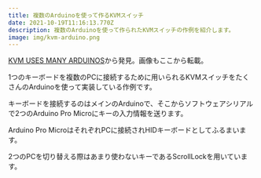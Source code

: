 ```yaml
---
title: 複数のArduinoを使って作るKVMスイッチ
date: 2021-10-19T11:16:13.770Z
description: 複数のArduinoを使って作られたKVMスイッチの作例を紹介します。
image: img/kvm-arduino.png
---
```

[KVM USES MANY ARDUINOS](https://hackaday.com/2020/04/19/kvm-uses-many-arduinos/)から発見。画像もここから転載。

1つのキーボードを複数のPCに接続するために用いられるKVMスイッチをたくさんのArduinoを使って実装している作例です。

キーボードを接続するのはメインのArduinoで、そこからソフトウェアシリアルで2つのArduino Pro Microにキーの入力情報を送ります。

Arduino Pro MicroはそれぞれPCに接続されHIDキーボードとしてふるまいます。

2つのPCを切り替える際はあまり使わないキーであるScrollLockを用いています。